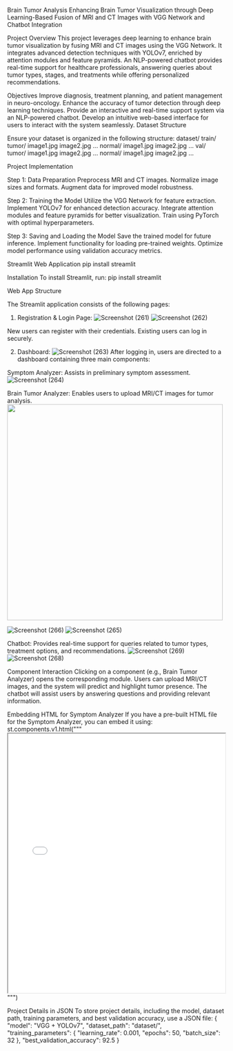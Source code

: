 Brain Tumor Analysis
Enhancing Brain Tumor Visualization through Deep Learning-Based Fusion of MRI and CT Images with VGG Network and Chatbot Integration

Project Overview
This project leverages deep learning to enhance brain tumor visualization by fusing MRI and CT images using the VGG Network. It integrates advanced detection techniques with YOLOv7, enriched by attention modules and feature pyramids. An NLP-powered chatbot provides real-time support for healthcare professionals, answering queries about tumor types, stages, and treatments while offering personalized recommendations.

Objectives
Improve diagnosis, treatment planning, and patient management in neuro-oncology.
Enhance the accuracy of tumor detection through deep learning techniques.
Provide an interactive and real-time support system via an NLP-powered chatbot.
Develop an intuitive web-based interface for users to interact with the system seamlessly.
Dataset Structure

Ensure your dataset is organized in the following structure:
dataset/
    train/
        tumor/
            image1.jpg
            image2.jpg
            ...
        normal/
            image1.jpg
            image2.jpg
            ...
    val/
        tumor/
            image1.jpg
            image2.jpg
            ...
        normal/
            image1.jpg
            image2.jpg
            ...

Project Implementation

Step 1: Data Preparation
Preprocess MRI and CT images.
Normalize image sizes and formats.
Augment data for improved model robustness.

Step 2: Training the Model
Utilize the VGG Network for feature extraction.
Implement YOLOv7 for enhanced detection accuracy.
Integrate attention modules and feature pyramids for better visualization.
Train using PyTorch with optimal hyperparameters.

Step 3: Saving and Loading the Model
Save the trained model for future inference.
Implement functionality for loading pre-trained weights.
Optimize model performance using validation accuracy metrics.

Streamlit Web Application
pip install streamlit

Installation
To install Streamlit, run:
pip install streamlit


Web App Structure

The Streamlit application consists of the following pages:
1. Registration & Login Page:
![Screenshot (261)](https://github.com/user-attachments/assets/d9c2cc9d-4a26-42cf-a6c1-7bb233924679)
![Screenshot (262)](https://github.com/user-attachments/assets/986ff6e1-6442-496a-a726-28112bf73751)

New users can register with their credentials.
Existing users can log in securely.

2. Dashboard:
![Screenshot (263)](https://github.com/user-attachments/assets/883453a9-0f3f-415c-9146-21b157d8ec83)
After logging in, users are directed to a dashboard containing three main components:

Symptom Analyzer: Assists in preliminary symptom assessment.
![Screenshot (264)](https://github.com/user-attachments/assets/cfec5f5b-e3bb-43fd-9a45-2c03ae39af3d)


Brain Tumor Analyzer: Enables users to upload MRI/CT images for tumor analysis.
<img src="https://github.com/user-attachments/assets/11f1c9c0-39bd-450e-a7e3-9cdc572500ec" width="500"/>

![Screenshot (266)](https://github.com/user-attachments/assets/259842cb-2b8e-498a-82c2-18d7a33f83c5)
![Screenshot (265)](https://github.com/user-attachments/assets/860d0825-fe9f-4018-bb42-f554c39e05b8)

Chatbot: Provides real-time support for queries related to tumor types, treatment options, and recommendations.
![Screenshot (269)](https://github.com/user-attachments/assets/c5978f40-c129-43a9-afe3-84e011f2d72f)
![Screenshot (268)](https://github.com/user-attachments/assets/c1e32eb5-a028-4598-a3d5-3932927da426)

Component Interaction
Clicking on a component (e.g., Brain Tumor Analyzer) opens the corresponding module.
Users can upload MRI/CT images, and the system will predict and highlight tumor presence.
The chatbot will assist users by answering questions and providing relevant information.

Embedding HTML for Symptom Analyzer
If you have a pre-built HTML file for the Symptom Analyzer, you can embed it using:
st.components.v1.html(""" <iframe src='symptom_analyzer.html' width='100%' height='600'></iframe> """)

Project Details in JSON
To store project details, including the model, dataset path, training parameters, and best validation accuracy, use a JSON file:
{
  "model": "VGG + YOLOv7",
  "dataset_path": "dataset/",
  "training_parameters": {
    "learning_rate": 0.001,
    "epochs": 50,
    "batch_size": 32
  },
  "best_validation_accuracy": 92.5
}
